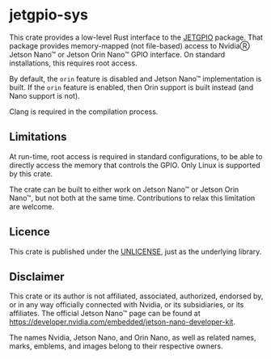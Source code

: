 # jetgpio-sys

This crate provides a low-level Rust interface to the [JETGPIO](https://github.com/Rubberazer/JETGPIO) package. That package provides memory-mapped (not file-based) access to NvidiaⓇ Jetson Nano™ or Jetson Orin Nano™ GPIO interface. On standard installations, this requires root access.

By default, the `orin` feature is disabled and Jetson Nano™ implementation is built. If the `orin` feature is enabled, then Orin support is built instead (and Nano support is not).

Clang is required in the compilation process.

## Limitations

At run-time, root access is required in standard configurations, to be able to directly access the memory that controls the GPIO. Only Linux is supported by this crate.

The crate can be built to either work on Jetson Nano™ or Jetson Orin Nano™, but not both at the same time. Contributions to relax this limitation are welcome.

## Licence

This crate is published under the [UNLICENSE](LICENSE), just as the underlying library.

## Disclaimer

This crate or its author is not affiliated, associated, authorized, endorsed by, or in any way officially connected with Nvidia, or its subsidiaries, or its affiliates. The official Jetson Nano™ page can be found at https://developer.nvidia.com/embedded/jetson-nano-developer-kit.

The names Nvidia, Jetson Nano, and Orin Nano, as well as related names, marks, emblems, and images belong to their respective owners.
